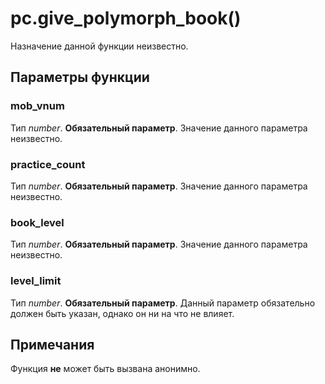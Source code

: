 # pc.give_polymorph_book()
Назначение данной функции неизвестно.

## Параметры функции
### mob_vnum
Тип *number*. **Обязательный параметр**. Значение данного параметра неизвестно.

### practice_count
Тип *number*. **Обязательный параметр**. Значение данного параметра неизвестно.

### book_level
Тип *number*. **Обязательный параметр**. Значение данного параметра неизвестно.

### level_limit
Тип *number*. **Обязательный параметр**. Данный параметр обязательно должен быть указан, однако он ни на что не влияет.

## Примечания
Функция **не** может быть вызвана анонимно.